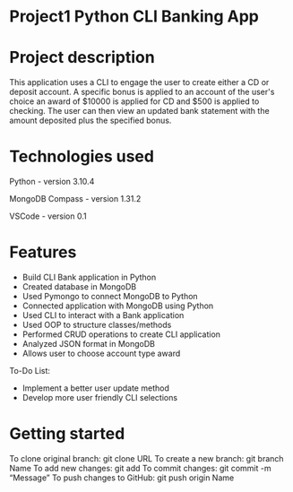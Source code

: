 # Project1 Python CLI Banking App

# Project description

This application uses a CLI to engage the user to create either a CD or deposit
account. A specific bonus is applied to an account of the user's choice an award
of $10000 is applied for CD and $500 is applied to checking. The user can then
view an updated bank statement with the amount deposited plus the specified bonus.

# Technologies used

Python - version 3.10.4
    
MongoDB Compass - version 1.31.2
  
VSCode - version 0.1

# Features

* Build CLI Bank application in Python
* Created database in MongoDB
* Used Pymongo to connect MongoDB to Python
* Connected application with MongoDB using Python
* Used CLI to interact with a Bank application
* Used OOP to structure classes/methods
* Performed CRUD operations to create CLI application
* Analyzed JSON format in MongoDB
* Allows user to choose account type award

To-Do List:
* Implement a better user update method
* Develop more user friendly CLI selections

# Getting started

To clone original branch: git clone URL
To create a new branch: git branch Name
To add new changes: git add 
To commit changes: git commit -m “Message”
To push changes to GitHub: git push origin Name


    
